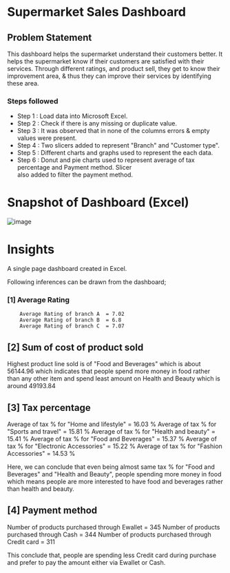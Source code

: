 # Supermarket Sales Dashboard

## Problem Statement

This dashboard helps the supermarket understand their customers better. It helps the supermarket know if their customers are satisfied with their services. Through different ratings, and product sell, they get to know their improvement area, & thus they can improve their services by identifying these area. 

### Steps followed 

- Step 1 : Load data into Microsoft Excel.
- Step 2 : Check if there is any missing or duplicate value.
- Step 3 : It was observed that in none of the columns errors & empty values were present.
- Step 4 : Two slicers added to represent "Branch" and "Customer type".
- Step 5 : Different charts and graphs used to represent the each data. 
- Step 6 : Donut and pie charts used to represent average of tax percentage and Payment method. Slicer           
           also added to filter the payment method.  

        
# Snapshot of Dashboard (Excel)

![image](https://github.com/user-attachments/assets/ee4a5f54-f99d-40d9-8777-3bf8e531e323)


# Insights

A single page dashboard created in Excel.

Following inferences can be drawn from the dashboard;

### [1] Average Rating 

        Average Rating of branch A  = 7.02
        Average Rating of branch B  = 6.8
        Average Rating of branch C  = 7.07

## [2] Sum of cost of product sold

Highest product line sold is of "Food and Beverages" which is about 56144.96 which indicates that people spend more money in food rather than any other item and spend least amount on Health and Beauty which is around 49193.84  

## [3] Tax percentage 

Average of tax % for "Home and lifestyle" = 16.03 %
Average of tax % for "Sports and travel" = 15.81 %
Average of tax % for "Health and beauty" = 15.41 %
Average of tax % for "Food and Beverages" = 15.37 %
Average of tax % for "Electronic Accessories" = 15.22 %
Average of tax % for "Fashion Accessories" = 14.53 %

Here, we can conclude that even being almost same tax % for "Food and Beverages" and "Health and Beauty", people spending more money in food which means people are more interested to have food and beverages rather than health and beauty.

## [4] Payment method 
 
Number of products purchased through Ewallet = 345
Number of products purchased through Cash = 344
Number of products purchased through Credit card = 311

This conclude that, people are spending less Credit card during purchase and prefer to pay the amount either via Ewallet or Cash. 
